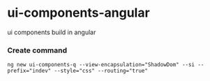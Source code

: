 # ui-components-angular
ui components build in angular

### Create command
`ng new ui-components-q --view-encapsulation="ShadowDom" --si --prefix="indev" --style="css" --routing="true"`